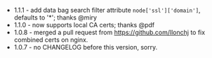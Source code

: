 * 1.1.1 - add data bag search filter attribute `node['ssl']['domain']`, defaults to '*'; thanks @miry
* 1.1.0 - now supports local CA certs; thanks @pdf
* 1.0.8 - merged a pull request from https://github.com/llonchj to fix combined certs on nginx.
* 1.0.7 - no CHANGELOG before this version, sorry.
